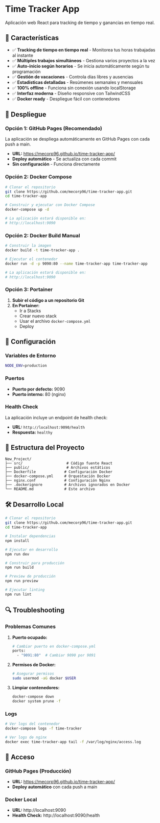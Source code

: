 # Time Tracker App

Aplicación web React para tracking de tiempo y ganancias en tiempo real.

## 🚀 Características

- ✅ **Tracking de tiempo en tiempo real** - Monitorea tus horas trabajadas al instante
- ✅ **Múltiples trabajos simultáneos** - Gestiona varios proyectos a la vez
- ✅ **Auto-inicio según horarios** - Se inicia automáticamente según tu programación
- ✅ **Gestión de vacaciones** - Controla días libres y ausencias
- ✅ **Estadísticas detalladas** - Resúmenes semanales y mensuales
- ✅ **100% offline** - Funciona sin conexión usando localStorage
- ✅ **Interfaz moderna** - Diseño responsive con TailwindCSS
- ✅ **Docker ready** - Despliegue fácil con contenedores

## 🚀 Despliegue

### Opción 1: GitHub Pages (Recomendado)

La aplicación se despliega automáticamente en GitHub Pages con cada push a main.

- **URL:** https://mecorp96.github.io/time-tracker-app/
- **Deploy automático** - Se actualiza con cada commit
- **Sin configuración** - Funciona directamente

### Opción 2: Docker Compose

```bash
# Clonar el repositorio
git clone https://github.com/mecorp96/time-tracker-app.git
cd time-tracker-app

# Construir y ejecutar con Docker Compose
docker-compose up -d

# La aplicación estará disponible en:
# http://localhost:9090
```

### Opción 2: Docker Build Manual

```bash
# Construir la imagen
docker build -t time-tracker-app .

# Ejecutar el contenedor
docker run -d -p 9090:80 --name time-tracker-app time-tracker-app

# La aplicación estará disponible en:
# http://localhost:9090
```

### Opción 3: Portainer

1. **Subir el código a un repositorio Git**
2. **En Portainer:**
   - Ir a Stacks
   - Crear nuevo stack
   - Usar el archivo `docker-compose.yml`
   - Deploy

## 🔧 Configuración

### Variables de Entorno

```bash
NODE_ENV=production
```

### Puertos

- **Puerto por defecto:** 9090
- **Puerto interno:** 80 (nginx)

### Health Check

La aplicación incluye un endpoint de health check:
- **URL:** `http://localhost:9090/health`
- **Respuesta:** `healthy`

## 📁 Estructura del Proyecto

```
New_Project/
├── src/                    # Código fuente React
├── public/                 # Archivos estáticos
├── Dockerfile             # Configuración Docker
├── docker-compose.yml     # Orquestación Docker
├── nginx.conf             # Configuración Nginx
├── .dockerignore          # Archivos ignorados en Docker
└── README.md              # Este archivo
```

## 🛠️ Desarrollo Local

```bash
# Clonar el repositorio
git clone https://github.com/mecorp96/time-tracker-app.git
cd time-tracker-app

# Instalar dependencias
npm install

# Ejecutar en desarrollo
npm run dev

# Construir para producción
npm run build

# Preview de producción
npm run preview

# Ejecutar linting
npm run lint
```

## 🔍 Troubleshooting

### Problemas Comunes

1. **Puerto ocupado:**
   ```bash
   # Cambiar puerto en docker-compose.yml
   ports:
     - "9091:80"  # Cambiar 9090 por 9091
   ```

2. **Permisos de Docker:**
   ```bash
   # Asegurar permisos
   sudo usermod -aG docker $USER
   ```

3. **Limpiar contenedores:**
   ```bash
   docker-compose down
   docker system prune -f
   ```

### Logs

```bash
# Ver logs del contenedor
docker-compose logs -f time-tracker

# Ver logs de nginx
docker exec time-tracker-app tail -f /var/log/nginx/access.log
```

## 📱 Acceso

### GitHub Pages (Producción)
- **URL:** https://mecorp96.github.io/time-tracker-app/
- **Deploy automático** con cada push a main

### Docker Local
- **URL:** http://localhost:9090
- **Health Check:** http://localhost:9090/health
